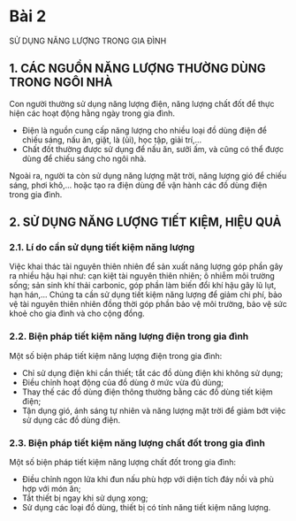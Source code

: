 # Bài 2
SỬ DỤNG NĂNG LƯỢNG TRONG GIA ĐÌNH

## 1. CÁC NGUỒN NĂNG LƯỢNG THƯỜNG DÙNG TRONG NGÔI NHÀ
Con người thường sử dụng năng lượng điện, năng lượng chất đốt để thực hiện các hoạt động hằng ngày trong gia đình.
- Điện là nguồn cung cấp năng lượng cho nhiều loại đồ dùng điện để chiếu sáng, nấu ăn, giặt, là (ủi), học tập, giải trí,...
- Chất đốt thường được sử dụng để nấu ăn, sưởi ấm, và cũng có thể được dùng để chiếu sáng cho ngôi nhà.

Ngoài ra, người ta còn sử dụng năng lượng mặt trời, năng lượng gió để chiếu sáng, phơi khô,... hoặc tạo ra điện dùng để vận hành các đồ dùng điện trong gia đình.

## 2. SỬ DỤNG NĂNG LƯỢNG TIẾT KIỆM, HIỆU QUẢ
### 2.1. Lí do cần sử dụng tiết kiệm năng lượng
Việc khai thác tài nguyên thiên nhiên để sản xuất năng lượng góp phần gây ra nhiều hậu hại như: cạn kiệt tài nguyên thiên nhiên; ô nhiễm môi trường sống; sản sinh khí thải carbonic, góp phần làm biến đổi khí hậu gây lũ lụt, hạn hán,... Chúng ta cần sử dụng tiết kiệm năng lượng để giảm chi phí, bảo vệ tài nguyên thiên nhiên đồng thời góp phần bảo vệ môi trường, bảo vệ sức khoẻ cho gia đình và cho cộng đồng.

### 2.2. Biện pháp tiết kiệm năng lượng điện trong gia đình
Một số biện pháp tiết kiệm năng lượng điện trong gia đình:
- Chỉ sử dụng điện khi cần thiết; tắt các đồ dùng điện khi không sử dụng;
- Điều chỉnh hoạt động của đồ dùng ở mức vừa đủ dùng;
- Thay thế các đồ dùng điện thông thường bằng các đồ dùng tiết kiệm điện;
- Tận dụng gió, ánh sáng tự nhiên và năng lượng mặt trời để giảm bớt việc sử dụng các đồ dùng điện.

### 2.3. Biện pháp tiết kiệm năng lượng chất đốt trong gia đình
Một số biện pháp tiết kiệm năng lượng chất đốt trong gia đình:
- Điều chỉnh ngọn lửa khi đun nấu phù hợp với diện tích đáy nồi và phù hợp với món ăn;
- Tắt thiết bị ngay khi sử dụng xong;
- Sử dụng các loại đồ dùng, thiết bị có tính năng tiết kiệm năng lượng.
